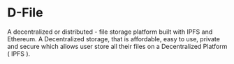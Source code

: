 # D-File
A decentralized or distributed - file storage platform built with IPFS and Ethereum. A Decentralized storage, that is affordable, easy to use, private and secure which allows user store all their files on a Decentralized Platform ( IPFS ).
